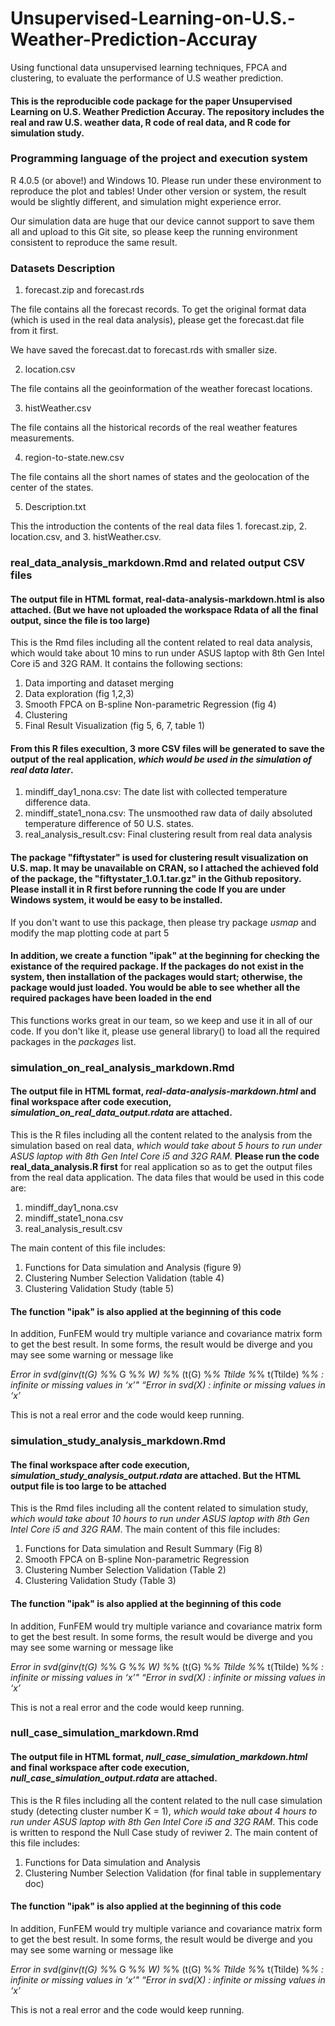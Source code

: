 # Unsupervised-Learning-on-U.S.-Weather-Prediction-Accuray
Using functional data unsupervised learning techniques, FPCA and clustering, to evaluate the performance of U.S weather prediction.

#### This is the reproducible code package for the paper Unsupervised Learning on U.S. Weather Prediction Accuray. The repository includes the real and raw U.S. weather data, R code of real data, and R code for simulation study.

### Programming language of the project and execution system
R 4.0.5 (or above!) and Windows 10. Please run under these environment to reproduce the plot and tables! Under other version or system, the result would be slightly different, and simulation might experience error.

Our simulation data are huge that our device cannot support to save them all and upload to this Git site, so please keep the running environment consistent to reproduce the same result.  

### Datasets Description
1. forecast.zip and forecast.rds

The file contains all the forecast records. To get the original format data (which is used in the real data analysis), please get the forecast.dat file from it first.

We have saved the forecast.dat to forecast.rds with smaller size.

2. location.csv

The file contains all the geoinformation of the weather forecast locations.

3. histWeather.csv

The file contains all the historical records of the real weather features measurements.

4. region-to-state.new.csv

The file contains all the short names of states and the geolocation of the center of the states.

5. Description.txt

This the introduction the contents of the real data files 1. forecast.zip, 2. location.csv, and 3. histWeather.csv.

### real_data_analysis_markdown.Rmd and related output CSV files
#### The output file in HTML format, real-data-analysis-markdown.html is also attached. (But we have not uploaded the workspace Rdata of all the final output, since the file is too large)

This is the Rmd files including all the content related to real data analysis, which would take about 10 mins to run under ASUS laptop with 8th Gen Intel Core i5 and 32G RAM. It contains the following sections:

1. Data importing and dataset merging
2. Data exploration (fig 1,2,3)
3. Smooth FPCA on B-spline Non-parametric Regression (fig 4)
4. Clustering
5. Final Result Visualization (fig 5, 6, 7, table 1)

#### From this R files execultion, 3 more CSV files will be generated to save the output of the real application, *which would be used in the simulation of real data later*.

1. mindiff_day1_nona.csv: The date list with collected temperature difference data.
2. mindiff_state1_nona.csv: The unsmoothed raw data of daily absoluted temperature difference of 50 U.S. states.
3. real_analysis_result.csv: Final clustering result from real data analysis

#### The package "fiftystater" is used for clustering result visualization on U.S. map. It may be unavailable on CRAN, so I attached the achieved fold of the package, the "fiftystater_1.0.1.tar.gz" in the Github repository. Please install it in R first before running the code If you are under Windows system, it would be easy to be installed.

If you don't want to use this package, then please try package *usmap* and modify the map plotting code at part 5

#### In addition, we create a function "ipak" at the beginning for checking the existance of the required package. If the packages do not exist in the system, then installation of the packages would start; otherwise, the package would just loaded. You would be able to see whether all the required packages have been loaded in the end

This functions works great in our team, so we keep and use it in all of our code. If you don't like it, please use general library() to load all the required packages in the *packages* list.  

### simulation_on_real_analysis_markdown.Rmd
#### The output file in HTML format, *real-data-analysis-markdown.html* and final workspace after code execution, *simulation_on_real_data_output.rdata* are attached.
This is the R files including all the content related to the analysis from the simulation based on real data, *which would take about 5 hours to run under ASUS laptop with 8th Gen Intel Core i5 and 32G RAM.* **Please run the code real_data_analysis.R first** for real application so as to get the output files from the real data application. The data files that would be used in this code are:

1. mindiff_day1_nona.csv
2. mindiff_state1_nona.csv
3. real_analysis_result.csv
 
The main content of this file includes:
1. Functions for Data simulation and Analysis (figure 9)
2. Clustering Number Selection Validation (table 4)
3. Clustering Validation Study (table 5)

#### The function "ipak" is also applied at the beginning of this code

In addition, FunFEM would try multiple variance and covariance matrix form to get the best result. In some forms, the result would be diverge and you may see some warning or message like

*Error in svd(ginv(t(G) %*% G %*% W) %*% (t(G) %*% Ttilde %*% t(Ttilde) %*% : infinite or missing values in ‘x’" “Error in svd(X) : infinite or missing values in ‘x’*

This is not a real error and the code would keep running.

### simulation_study_analysis_markdown.Rmd
#### The final workspace after code execution, *simulation_study_analysis_output.rdata* are attached. But the HTML output file is too large to be attached
This is the Rmd files including all the content related to simulation study, *which would take about 10 hours to run under ASUS laptop with 8th Gen Intel Core i5 and 32G RAM*. The main content of this file includes:

1. Functions for Data simulation and Result Summary (Fig 8)
2. Smooth FPCA on B-spline Non-parametric Regression
3. Clustering Number Selection Validation (Table 2)
4. Clustering Validation Study (Table 3)

#### The function "ipak" is also applied at the beginning of this code

In addition, FunFEM would try multiple variance and covariance matrix form to get the best result. In some forms, the result would be diverge and you may see some warning or message like

*Error in svd(ginv(t(G) %*% G %*% W) %*% (t(G) %*% Ttilde %*% t(Ttilde) %*% : infinite or missing values in ‘x’" “Error in svd(X) : infinite or missing values in ‘x’*

This is not a real error and the code would keep running.

### null_case_simulation_markdown.Rmd
#### The output file in HTML format, *null_case_simulation_markdown.html* and final workspace after code execution, *null_case_simulation_output.rdata* are attached.
This is the R files including all the content related to the null case simulation study (detecting cluster number K = 1), *which would take about 4 hours to run under ASUS laptop with 8th Gen Intel Core i5 and 32G RAM*.  This code is written to respond the Null Case study of reviwer 2. The main content of this file includes:

1. Functions for Data simulation and Analysis
2. Clustering Number Selection Validation (for final table in supplementary doc)

#### The function "ipak" is also applied at the beginning of this code

In addition, FunFEM would try multiple variance and covariance matrix form to get the best result. In some forms, the result would be diverge and you may see some warning or message like

*Error in svd(ginv(t(G) %*% G %*% W) %*% (t(G) %*% Ttilde %*% t(Ttilde) %*% : infinite or missing values in ‘x’" “Error in svd(X) : infinite or missing values in ‘x’*

This is not a real error and the code would keep running.
